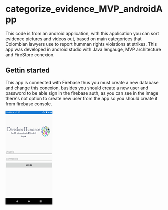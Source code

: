 # categorize_evidence_MVP_androidApp

This code is from an android application, with this application you can sort evidence pictures and videos out, based on main categorices that Colombian lawyers use to report humman rights violations at strikes. This app was developed in android studio with Java lengauge, MVP architecture and FireStore conexion.

## Gettin started

This app is connected with Firebase thus you must create a new database and change this conexion, busides you should create a new user and password to be able sign in the firebase auth, as you can see in the image there's not option to create new user from the app so you should create it from firebase console.


<img src="imagesapp/Singin.png" width="150" >
